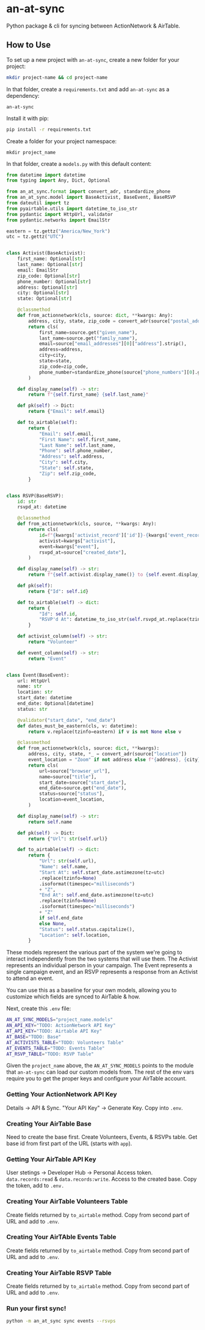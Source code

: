 # an-at-sync

Python package & cli for syncing between ActionNetwork & AirTable.

## How to Use

To set up a new project with `an-at-sync`, create a new folder for your project:

```sh
mkdir project-name && cd project-name
```

In that folder, create a `requirements.txt` and add `an-at-sync` as a dependency:

```
an-at-sync
```

Install it with pip:

```sh
pip install -r requirements.txt
```

Create a folder for your project namespace:

```
mkdir project_name
```

In that folder, create a `models.py` with this default content:

```py
from datetime import datetime
from typing import Any, Dict, Optional

from an_at_sync.format import convert_adr, standardize_phone
from an_at_sync.model import BaseActivist, BaseEvent, BaseRSVP
from dateutil import tz
from pyairtable.utils import datetime_to_iso_str
from pydantic import HttpUrl, validator
from pydantic.networks import EmailStr

eastern = tz.gettz("America/New_York")
utc = tz.gettz("UTC")


class Activist(BaseActivist):
    first_name: Optional[str]
    last_name: Optional[str]
    email: EmailStr
    zip_code: Optional[str]
    phone_number: Optional[str]
    address: Optional[str]
    city: Optional[str]
    state: Optional[str]

    @classmethod
    def from_actionnetwork(cls, source: dict, **kwargs: Any):
        address, city, state, zip_code = convert_adr(source["postal_addresses"][0])
        return cls(
            first_name=source.get("given_name"),
            last_name=source.get("family_name"),
            email=source["email_addresses"][0]["address"].strip(),
            address=address,
            city=city,
            state=state,
            zip_code=zip_code,
            phone_number=standardize_phone(source["phone_numbers"][0].get("number")),
        )

    def display_name(self) -> str:
        return f"{self.first_name} {self.last_name}"

    def pk(self) -> Dict:
        return {"Email": self.email}

    def to_airtable(self):
        return {
            "Email": self.email,
            "First Name": self.first_name,
            "Last Name": self.last_name,
            "Phone": self.phone_number,
            "Address": self.address,
            "City": self.city,
            "State": self.state,
            "Zip": self.zip_code,
        }


class RSVP(BaseRSVP):
    id: str
    rsvpd_at: datetime

    @classmethod
    def from_actionnetwork(cls, source, **kwargs: Any):
        return cls(
            id=f"{kwargs['activist_record']['id']}-{kwargs['event_record']['id']}",
            activist=kwargs["activist"],
            event=kwargs["event"],
            rsvpd_at=source["created_date"],
        )

    def display_name(self) -> str:
        return f"{self.activist.display_name()} to {self.event.display_name()}"

    def pk(self):
        return {"Id": self.id}

    def to_airtable(self) -> dict:
        return {
            "Id": self.id,
            "RSVP'd At": datetime_to_iso_str(self.rsvpd_at.replace(tzinfo=None)),
        }

    def activist_column(self) -> str:
        return "Volunteer"

    def event_column(self) -> str:
        return "Event"


class Event(BaseEvent):
    url: HttpUrl
    name: str
    location: str
    start_date: datetime
    end_date: Optional[datetime]
    status: str

    @validator("start_date", "end_date")
    def dates_must_be_eastern(cls, v: datetime):
        return v.replace(tzinfo=eastern) if v is not None else v

    @classmethod
    def from_actionnetwork(cls, source: dict, **kwargs):
        address, city, state, *_ = convert_adr(source["location"])
        event_location = "Zoom" if not address else f"{address}, {city}, {state}"
        return cls(
            url=source["browser_url"],
            name=source["title"],
            start_date=source["start_date"],
            end_date=source.get("end_date"),
            status=source["status"],
            location=event_location,
        )

    def display_name(self) -> str:
        return self.name

    def pk(self) -> Dict:
        return {"Url": str(self.url)}

    def to_airtable(self) -> dict:
        return {
            "Url": str(self.url),
            "Name": self.name,
            "Start At": self.start_date.astimezone(tz=utc)
            .replace(tzinfo=None)
            .isoformat(timespec="milliseconds")
            + "Z",
            "End At": self.end_date.astimezone(tz=utc)
            .replace(tzinfo=None)
            .isoformat(timespec="milliseconds")
            + "Z"
            if self.end_date
            else None,
            "Status": self.status.capitalize(),
            "Location": self.location,
        }

```

These models represent the various part of the system we're going to interact independently from the two systems that will use them. The Activist represents an individual person in your campaign. The Event represents a single campaign event, and an RSVP represents a response from an Activist to attend an event.

You can use this as a baseline for your own models, allowing you to customize which fields are synced to AirTable & how.

Next, create this `.env` file:

```sh
AN_AT_SYNC_MODELS="project_name.models"
AN_API_KEY="TODO: ActionNetwork API Key"
AT_API_KEY="TODO: Airtable API Key"
AT_BASE="TODO: Base"
AT_ACTIVISTS_TABLE="TODO: Volunteers Table"
AT_EVENTS_TABLE="TODO: Events Table"
AT_RSVP_TABLE="TODO: RSVP Table"
```

Given the `project_name` above, the `AN_AT_SYNC_MODELS` points to the module that `an-at-sync` can load our custom models from. The rest of the env vars require you to get the proper keys and configure your AirTable account.

### Getting Your ActionNetwork API Key

Details -> API & Sync. "Your API Key" -> Generate Key. Copy into `.env`.

### Creating Your AirTable Base

Need to create the base first. Create Volunteers, Events, & RSVPs table. Get base id from first part of the URL (starts with `app`).

### Getting Your AirTable API Key

User stetings -> Developer Hub -> Personal Access token. `data.records:read` & `data.records:write`. Access to the created base. Copy the token, add to `.env.`

### Creating Your AirTable Volunteers Table

Create fields returned by `to_airtable` method. Copy from second part of URL and add to `.env`.

### Creating Your AirTAble Events Table

Create fields returned by `to_airtable` method. Copy from second part of URL and add to `.env`.

### Creating Your AirTable RSVP Table

Create fields returned by `to_airtable` method. Copy from second part of URL and add to `.env`.

### Run your first sync!

```sh
python -m an_at_sync sync events --rsvps
```
